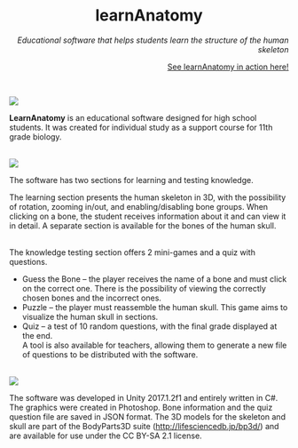 <h1 align="center">learnAnatomy</h1>
<p align="right"><i>Educational software that helps students learn the structure of the human skeleton</i></p>
<p align="right"> <a href="https://www.youtube.com/watch?v=4brnc9oPYC8">See learnAnatomy in action here!</a> </p>

</br>

<img src="https://i.imgur.com/0E7gyfF.png"></img>
<p><b>LearnAnatomy</b> is an educational software designed for high school students. It was created for individual study as a support course for 11th grade biology.</p>
</br>
<img src="https://i.imgur.com/VIY3GMr.png"></img>

 The software has two sections for learning and testing knowledge.
</br>
<p>The learning section presents the human skeleton in 3D, with the possibility of rotation, zooming in/out, and enabling/disabling bone groups. When clicking on a bone, the student receives information about it and can view it in detail. A separate section is available for the bones of the human skull.</p>

 </br>
The knowledge testing section offers 2 mini-games and a quiz with questions.
<ul>
<li>Guess the Bone – the player receives the name of a bone and must click on the correct one. There is the possibility of viewing the correctly chosen bones and the incorrect ones.</li>
<li>Puzzle – the player must reassemble the human skull. This game aims to visualize the human skull in sections.</li>
<li>Quiz – a test of 10 random questions, with the final grade displayed at the end.</li>
A tool is also available for teachers, allowing them to generate a new file of questions to be distributed with the software.
</ul>
</br>
<img src="https://i.imgur.com/cW1Y9ho.png"></img>

 The software was developed in Unity 2017.1.2f1 and entirely written in C#. The graphics were created in Photoshop. Bone information and the quiz question file are saved in JSON format. 
The 3D models for the skeleton and skull are part of the BodyParts3D suite (http://lifesciencedb.jp/bp3d/) and are available for use under the CC BY-SA 2.1 license.
